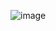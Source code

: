 ![image](https://user-images.githubusercontent.com/86686038/234601396-bbfe40cb-d127-4d49-b908-d2ed1248c2a1.png)
